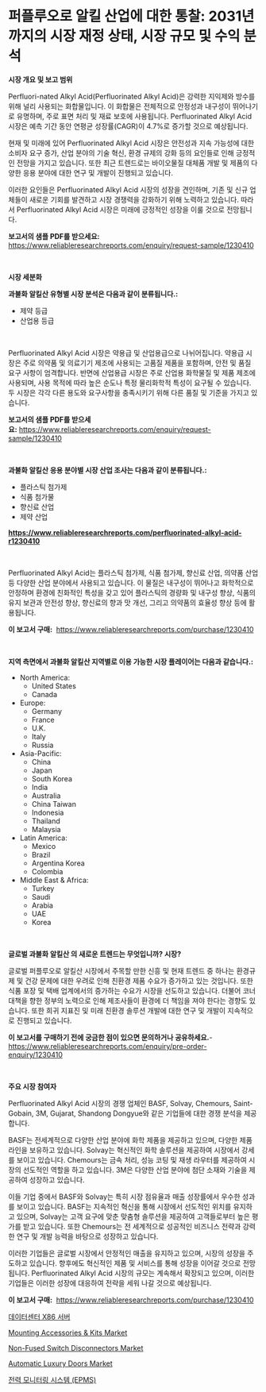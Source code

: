 <p><h1>퍼플루오로 알킬 산업에 대한 통찰: 2031년까지의 시장 재정 상태, 시장 규모 및 수익 분석</h1></p><p><strong>시장 개요 및 보고 범위</strong></p>
<p><p>Perfluori-nated Alkyl Acid(Perfluorinated Alkyl Acid)은 강력한 지익제와 방수를 위해 널리 사용되는 화합물입니다. 이 화합물은 전체적으로 안정성과 내구성이 뛰어나기로 유명하며, 주로 표면 처리 및 재료 보호에 사용됩니다. Perfluorinated Alkyl Acid 시장은 예측 기간 동안 연평균 성장률(CAGR)이 4.7%로 증가할 것으로 예상됩니다.</p><p>현재 및 미래에 있어 Perfluorinated Alkyl Acid 시장은 안전성과 지속 가능성에 대한 소비자 요구 증가, 산업 분야의 기술 혁신, 환경 규제의 강화 등의 요인들로 인해 긍정적인 전망을 가지고 있습니다. 또한 최근 트렌드로는 바이오물질 대체품 개발 및 제품의 다양한 응용 분야에 대한 연구 및 개발이 진행되고 있습니다.</p><p>이러한 요인들은 Perfluorinated Alkyl Acid 시장의 성장을 견인하며, 기존 및 신규 업체들이 새로운 기회를 발견하고 시장 경쟁력을 강화하기 위해 노력하고 있습니다. 따라서 Perfluorinated Alkyl Acid 시장은 미래에 긍정적인 성장을 이룰 것으로 전망됩니다.</p></p>
<p><strong>보고서의 샘플 PDF를 받으세요:</strong> <a href="https://www.reliableresearchreports.com/enquiry/request-sample/1230410">https://www.reliableresearchreports.com/enquiry/request-sample/1230410</a></p>
<p>&nbsp;</p>
<p><strong>시장 세분화</strong></p>
<p><strong>과불화 알킬산 유형별 시장 분석은 다음과 같이 분류됩니다.:</strong></p>
<p><ul><li>제약 등급</li><li>산업용 등급</li></ul></p>
<p>&nbsp;</p>
<p><p>Perfluorinated Alkyl Acid 시장은 약용급 및 산업용급으로 나뉘어집니다. 약용급 시장은 주로 의약품 및 의료기기 제조에 사용되는 고품질 제품을 포함하며, 안전 및 품질 요구 사항이 엄격합니다. 반면에 산업용급 시장은 주로 산업용 화학물질 및 제품 제조에 사용되며, 사용 목적에 따라 높은 순도나 특정 물리화학적 특성이 요구될 수 있습니다. 두 시장은 각각 다른 용도와 요구사항을 충족시키기 위해 다른 품질 및 기준을 가지고 있습니다.</p></p>
<p><strong>보고서의 샘플 PDF를 받으세요:</strong>&nbsp;<a href="https://www.reliableresearchreports.com/enquiry/request-sample/1230410">https://www.reliableresearchreports.com/enquiry/request-sample/1230410</a></p>
<p>&nbsp;</p>
<p><strong> 과불화 알킬산 응용 분야별 시장 산업 조사는 다음과 같이 분류됩니다.:</strong></p>
<p><ul><li>플라스틱 첨가제</li><li>식품 첨가물</li><li>향신료 산업</li><li>제약 산업</li></ul></p>
<p><strong><a href="https://www.reliableresearchreports.com/perfluorinated-alkyl-acid-r1230410">https://www.reliableresearchreports.com/perfluorinated-alkyl-acid-r1230410</a></strong></p>
<p>&nbsp;</p>
<p><p>Perfluorinated Alkyl Acid는 플라스틱 첨가제, 식품 첨가제, 향신료 산업, 의약품 산업 등 다양한 산업 분야에서 사용되고 있습니다. 이 물질은 내구성이 뛰어나고 화학적으로 안정하며 환경에 친화적인 특성을 갖고 있어 플라스틱의 경량화 및 내구성 향상, 식품의 유지 보관과 안전성 향상, 향신료의 향과 맛 개선, 그리고 의약품의 효율성 향상 등에 활용됩니다.</p></p>
<p><strong>이 보고서 구매:</strong>&nbsp; <a href="https://www.reliableresearchreports.com/purchase/1230410">https://www.reliableresearchreports.com/purchase/1230410</a></p>
<p>&nbsp;</p>
<p><strong>지역 측면에서 과불화 알킬산 지역별로 이용 가능한 시장 플레이어는 다음과 같습니다.:</strong></p>
<p><ul>
    <li>
        North America:
        <ul>
            <li>United States</li>
            <li>Canada</li>
        </ul>
    </li>
    <li>
        Europe:
        <ul>
            <li>Germany</li>
            <li>France</li>
            <li>U.K.</li>
            <li>Italy</li>
            <li>Russia</li>
        </ul>
    </li>
    <li>
        Asia-Pacific:
        <ul>
            <li>China</li>
            <li>Japan</li>
            <li>South Korea</li>
            <li>India</li>
            <li>Australia</li>
            <li>China Taiwan</li>
            <li>Indonesia</li>
            <li>Thailand</li>
            <li>Malaysia</li>
        </ul>
    </li>
    <li>
        Latin America:
        <ul>
            <li>Mexico</li>
            <li>Brazil</li>
            <li>Argentina Korea</li>
            <li>Colombia</li>
        </ul>
    </li>
    <li>
        Middle East & Africa:
        <ul>
            <li>Turkey</li>
            <li>Saudi</li>
            <li>Arabia</li>
            <li>UAE</li>
            <li>Korea</li>
        </ul>
    </li>
    </ul></p>
<p>&nbsp;</p>
<p><strong>글로벌 과불화 알킬산 의 새로운 트렌드는 무엇입니까? 시장?</strong></p>
<p><p>글로벌 퍼플루오로 알킬산 시장에서 주목할 만한 신흥 및 현재 트렌드 중 하나는 환경규제 및 건강 문제에 대한 우려로 인해 친환경 제품 수요가 증가하고 있는 것입니다. 또한 식품 포장 및 택배 업계에서의 증가하는 수요가 시장을 선도하고 있습니다. 더불어 코너 대책을 향한 정부의 노력으로 인해 제조사들이 환경에 더 책임을 져야 한다는 경향도 있습니다. 또한 희귀 지표진 및 미래 친환경 솔루션 개발에 대한 연구 및 개발이 지속적으로 진행되고 있습니다.</p></p>
<p><strong>이 보고서를 구매하기 전에 궁금한 점이 있으면 문의하거나 공유하세요.</strong>- <a href="https://www.reliableresearchreports.com/enquiry/pre-order-enquiry/1230410">https://www.reliableresearchreports.com/enquiry/pre-order-enquiry/1230410</a></p>
<p>&nbsp;</p>
<p><strong>주요 시장 참여자</strong></p>
<p><p>Perfluorinated Alkyl Acid 시장의 경쟁 업체인 BASF, Solvay, Chemours, Saint-Gobain, 3M, Gujarat, Shandong Dongyue와 같은 기업들에 대한 경쟁 분석을 제공합니다. </p><p>BASF는 전세계적으로 다양한 산업 분야에 화학 제품을 제공하고 있으며, 다양한 제품 라인을 보유하고 있습니다. Solvay는 혁신적인 화학 솔루션을 제공하여 시장에서 강세를 보이고 있습니다. Chemours는 금속 처리, 성능 코팅 및 재생 라우터를 제공하여 시장의 선도적인 역할을 하고 있습니다. 3M은 다양한 산업 분야에 첨단 소재와 기술을 제공하여 성장하고 있습니다. </p><p>이들 기업 중에서 BASF와 Solvay는 특히 시장 점유율과 매출 성장률에서 우수한 성과를 보이고 있습니다. BASF는 지속적인 혁신을 통해 시장에서 선도적인 위치를 유지하고 있으며, Solvay는 고객 요구에 맞춘 맞춤형 솔루션을 제공하여 고객들로부터 높은 평가를 받고 있습니다. 또한 Chemours는 전 세계적으로 성공적인 비즈니스 전략과 강력한 연구 및 개발 능력을 바탕으로 성장하고 있습니다. </p><p>이러한 기업들은 글로벌 시장에서 안정적인 매출을 유지하고 있으며, 시장의 성장을 주도하고 있습니다. 향후에도 혁신적인 제품 및 서비스를 통해 성장을 이어갈 것으로 전망됩니다. Perfluorinated Alkyl Acid 시장의 규모는 계속해서 확장되고 있으며, 이러한 기업들은 이러한 성장에 대응하여 전략을 세워 나갈 것으로 예상됩니다.</p></p>
<p><strong>이 보고서 구매:</strong>&nbsp;&nbsp;<a href="https://www.reliableresearchreports.com/purchase/1230410">https://www.reliableresearchreports.com/purchase/1230410</a></p>
<p><p><a href="https://medium.com/@cierrahayes645/%EB%8D%B0%EC%9D%B4%ED%84%B0-%EC%84%BC%ED%84%B0-x86-%EC%84%9C%EB%B2%84-%EC%8B%9C%EC%9E%A5%EC%9D%80-%EC%8B%9C%EC%9E%A5-%EC%A0%90%EC%9C%A0%EC%9C%A8-%ED%81%AC%EA%B8%B0-%EB%B0%8F-2031%EB%85%84%EA%B9%8C%EC%A7%80%EC%9D%98-%EC%98%88%EC%83%81-%EC%98%88%EC%B8%A1%EC%97%90-%EC%B4%88%EC%A0%90%EC%9D%84-%EB%A7%9E%EC%B6%A5%EB%8B%88%EB%8B%A4-d656d65be268">데이터센터 X86 서버</a></p><p><a href="https://issuu.com/reportprime-2/docs/mounting-accessories-kits-market-size-2030.pptx">Mounting Accessories & Kits Market</a></p><p><a href="https://issuu.com/reportprime-2/docs/non-fused-switch-disconnectors-market-size-2030.pp">Non-Fused Switch Disconnectors Market</a></p><p><a href="https://github.com/SashaBeier2023/Market-Research-Report-List-1/blob/main/automatic-luxury-doors-market.md">Automatic Luxury Doors Market</a></p><p><a href="https://github.com/wallacBahrtyinger567686/Market-Research-Report-List-2/blob/main/912228797881.md">전력 모니터링 시스템 (EPMS)</a></p></p>